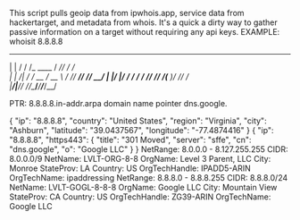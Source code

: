 This script pulls geoip data from ipwhois.app, service data from hackertarget, and metadata from whois. It's a quick a dirty way to gather passive information on a target without requiring any api keys.
EXAMPLE: whoisit 8.8.8.8
 _       ____          ____     ______
 | |     / / /_  ____  /  _/____/  _/ /  
 | | /| / / __ \/ __ \ / // ___// // __/ 
 | |/ |/ / / / / /_/ // /(__  )/ // /_   
 |__/|__/_/ /_/\____/___/____/___/\__/   


PTR: 8.8.8.8.in-addr.arpa domain name pointer dns.google.

{
  "ip": "8.8.8.8",
  "country": "United States",
  "region": "Virginia",
  "city": "Ashburn",
  "latitude": "39.0437567",
  "longitude": "-77.4874416"
}
{
  "ip": "8.8.8.8",
  "https443": {
    "title": "301 Moved",
    "server": "sffe",
    "cn": "dns.google",
    "o": "Google LLC"
  }
}
NetRange:       8.0.0.0 - 8.127.255.255
CIDR:           8.0.0.0/9
NetName:        LVLT-ORG-8-8
OrgName:        Level 3 Parent, LLC
City:           Monroe
StateProv:      LA
Country:        US
OrgTechHandle: IPADD5-ARIN
OrgTechName:   ipaddressing
NetRange:       8.8.8.0 - 8.8.8.255
CIDR:           8.8.8.0/24
NetName:        LVLT-GOGL-8-8-8
OrgName:        Google LLC
City:           Mountain View
StateProv:      CA
Country:        US
OrgTechHandle: ZG39-ARIN
OrgTechName:   Google LLC
